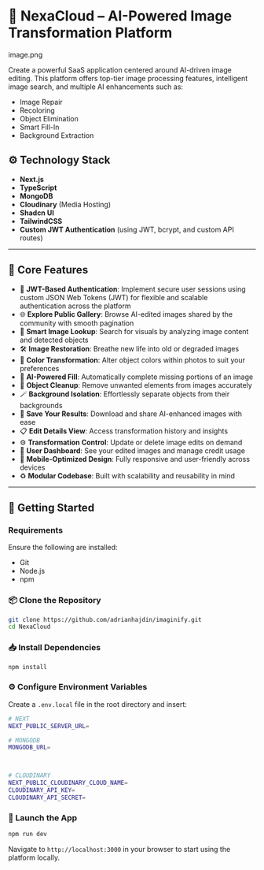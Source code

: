 # 🤖 NexaCloud – AI-Powered Image Transformation Platform

image.png

Create a powerful SaaS application centered around AI-driven image editing. This platform offers top-tier image processing features, intelligent image search, and multiple AI enhancements such as:

- Image Repair
- Recoloring
- Object Elimination
- Smart Fill-In
- Background Extraction

## ⚙️ Technology Stack

- **Next.js**
- **TypeScript**
- **MongoDB**
- **Cloudinary** (Media Hosting)
- **Shadcn UI**
- **TailwindCSS**
- **Custom JWT Authentication** (using JWT, bcrypt, and custom API routes)

---

## 🔋 Core Features

- 🔐 **JWT-Based Authentication**: Implement secure user sessions using custom JSON Web Tokens (JWT) for flexible and scalable authentication across the platform
- 🌐 **Explore Public Gallery**: Browse AI-edited images shared by the community with smooth pagination  
- 🔎 **Smart Image Lookup**: Search for visuals by analyzing image content and detected objects  
- 🛠️ **Image Restoration**: Breathe new life into old or degraded images  
- 🎨 **Color Transformation**: Alter object colors within photos to suit your preferences  
- 🧠 **AI-Powered Fill**: Automatically complete missing portions of an image  
- 🧹 **Object Cleanup**: Remove unwanted elements from images accurately  
- 🪄 **Background Isolation**: Effortlessly separate objects from their backgrounds  
- 💾 **Save Your Results**: Download and share AI-enhanced images with ease  
- 📋 **Edit Details View**: Access transformation history and insights  
- ⚙️ **Transformation Control**: Update or delete image edits on demand  
- 👤 **User Dashboard**: See your edited images and manage credit usage  
- 📱 **Mobile-Optimized Design**: Fully responsive and user-friendly across devices  
- ♻️ **Modular Codebase**: Built with scalability and reusability in mind  

---

## 🤸 Getting Started

### Requirements

Ensure the following are installed:

- Git
- Node.js
- npm

### 📦 Clone the Repository

```bash
git clone https://github.com/adrianhajdin/imaginify.git
cd NexaCloud
```

### 📥 Install Dependencies

```bash
npm install
```

### ⚙️ Configure Environment Variables

Create a `.env.local` file in the root directory and insert:

```bash
# NEXT
NEXT_PUBLIC_SERVER_URL=

# MONGODB
MONGODB_URL=



# CLOUDINARY
NEXT_PUBLIC_CLOUDINARY_CLOUD_NAME=
CLOUDINARY_API_KEY=
CLOUDINARY_API_SECRET=
```

### 🚀 Launch the App

```bash
npm run dev
```

Navigate to `http://localhost:3000` in your browser to start using the platform locally.
